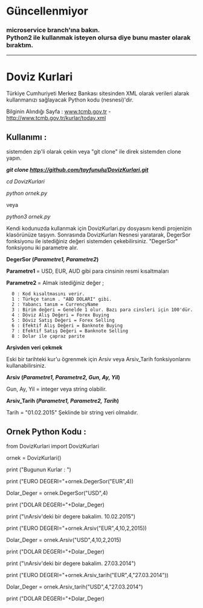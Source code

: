 # Güncellenmiyor 
<h3> microservice branch'ına bakın.  <br> 
 Python2 ile kullanmak isteyen olursa diye bunu master olarak bıraktım.</h3>

<hr>

# Doviz Kurlari

Türkiye Cumhuriyeti Merkez Bankası sitesinden XML olarak verileri alarak kullanmanızı sağlayacak Python kodu (nesnesi)'dir. 

Bilginin Alındığı Sayfa : www.tcmb.gov.tr -  http://www.tcmb.gov.tr/kurlar/today.xml


Kullanımı :
--------------------------

sistemden zip'li olarak çekin veya "git clone" ile direk sistemden clone yapın. 

<i><b>git clone https://github.com/tayfunulu/DovizKurlari.git</b>

cd DovizKurlari 

python ornek.py</i>

veya 

<i>python3 ornek.py</i>


Kendi kodunuzda kullanmak için DovizKurlari.py dosyasını kendi projenizin klasörünüze taşıyın. Sonrasında DovizKurları Nesnesi yaratarak, DegerSor fonksiyonu ile istediğiniz değeri sistemden çekebilirsiniz. "DegerSor" fonksiyonu iki parametre alır. 

<b>DegerSor (<i>Parametre1, Parametre2</i>) </b>

<b> Parametre1 </b> = USD, EUR, AUD gibi para cinsinin resmi kısaltmaları 

<b> Parametre2 </b>= Almak istediğiniz değer ;

      0 : Kod kısaltmasını verir. 
      1 : Türkçe tanım . "ABD DOLARI" gibi. 
      2 : Yabancı tanım = CurrencyName 
      3 : Birim değeri = Genelde 1 olur. Bazı para cinsleri için 100'dür. 
      4 : Döviz Alış Değeri = Forex Buying 
      5 : Döviz Satış Değeri = Forex Selling
      6 : Efektif Alış Değeri = Banknote Buying
      7 : Efektif Satış Değeri = Banknote Selling 
      8 : Dolar ile çapraz parite 

<b>Arşivden veri çekmek </b>

Eski bir tarihteki kur'u ögrenmek için Arsiv veya Arsiv_Tarih fonksiyonlarını kullanabilirsiniz.

<b>Arsiv (<i>Parametre1, Parametre2, Gun, Ay, Yil</i>) </b>

Gun, Ay, Yil = integer veya string olabilir. 


<b>Arsiv_Tarih (<i>Parametre1, Parametre2, Tarih</i>) </b>

Tarih = "01.02.2015" Şeklinde bir string veri olmalıdır. 

Ornek Python Kodu :  
---------------------------------------------

from DovizKurlari import DovizKurlari

ornek = DovizKurlari()

print ("Bugunun Kurlar : ")

print ("EURO DEGERI="+ornek.DegerSor("EUR",4))

Dolar_Deger = ornek.DegerSor("USD",4)

print ("DOLAR DEGERI="+Dolar_Deger)



print ("\nArsiv'deki bir degere bakalim. 10.02.2015")

print ("EURO DEGERI="+ornek.Arsiv("EUR",4,10,2,2015))

Dolar_Deger = ornek.Arsiv("USD",4,10,2,2015)

print ("DOLAR DEGERI="+Dolar_Deger)



print ("\nArsiv'deki bir degere bakalim. 27.03.2014")

print ("EURO DEGERI="+ornek.Arsiv_tarih("EUR",4,"27.03.2014"))

Dolar_Deger = ornek.Arsiv_tarih("USD",4,"27.03.2014")

print ("DOLAR DEGERI="+Dolar_Deger)
